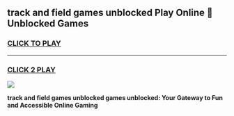 
## track and field games unblocked Play Online 👋 Unblocked Games
<h3>
<a href="https://premium.freeplayer.one?title=track_and_field_games_unblocked&ref=19F">CLICK TO PLAY</a></h3>
<hr>

<h3>
<a href="https://premium.freeplayer.one?title=track_and_field_games_unblocked&ref=19F">CLICK 2 PLAY</a>
  
</h3>

<a href="https://premium.freeplayer.one?title=track_and_field_games_unblocked&ref=19F"><img src="https://clearcache.store/games.png"></a>


**track and field games unblocked games unblocked: Your Gateway to Fun and Accessible Online Gaming**
